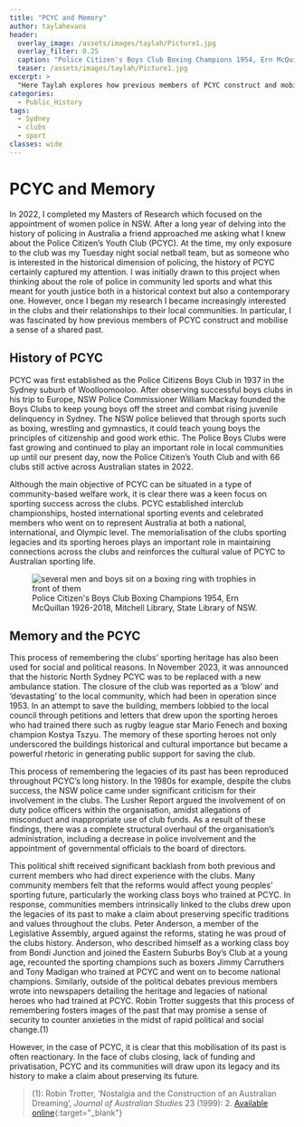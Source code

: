 ```yaml
---
title: "PCYC and Memory"
author: taylahevans
header:
  overlay_image: /assets/images/taylah/Picture1.jpg
  overlay_filter: 0.25
  caption: "Police Citizen's Boys Club Boxing Champions 1954, Ern McQuillan 1926-2018, Mitchell Library, State Library of NSW."
  teaser: /assets/images/taylah/Picture1.jpg
excerpt: >
  "Here Taylah explores how previous members of PCYC construct and mobilise a sense of a shared past."
categories:
  - Public_History
tags:
  - Sydney
  - clubs
  - sport
classes: wide
---
```

# PCYC and Memory
In 2022, I completed my Masters of Research which focused on the appointment of women police in NSW. After a long year of delving into the history of policing in Australia a friend approached me asking what I knew about the Police Citizen’s Youth Club (PCYC). At the time, my only exposure to the club was my Tuesday night social netball team, but as someone who is interested in the historical dimension of policing, the history of PCYC certainly captured my attention. I was initially drawn to this project when thinking about the role of police in community led sports and what this meant for youth justice both in a historical context but also a contemporary one. However, once I began my research I became increasingly interested in the clubs and their relationships to their local communities. In particular, I was fascinated by how previous members of PCYC construct and mobilise a sense of a shared past. 

## History of PCYC
PCYC was first established as the Police Citizens Boys Club in 1937 in the Sydney suburb of Woolloomooloo. After observing successful boys clubs in his trip to Europe, NSW Police Commissioner William Mackay founded the Boys Clubs to keep young boys off the street and combat rising juvenile delinquency in Sydney. The NSW police believed that through sports such as boxing, wrestling and gymnastics, it could teach young boys the principles of citizenship and good work ethic. The Police Boys Clubs were fast growing and continued to play an important role in local communities up until our present day, now the Police Citizen’s Youth Club and with 66 clubs still active across Australian states in 2022. 

Although the main objective of PCYC can be situated in a type of community-based welfare work, it is clear there was a keen focus on sporting success across the clubs. PCYC established interclub championships, hosted international sporting events and celebrated members who went on to represent Australia at both a national, international, and Olympic level. The memorialisation of the clubs sporting legacies and its sporting heroes plays an important role in maintaining connections across the clubs and reinforces the cultural value of PCYC to Australian sporting life.

<figure>
  <img src="{{ site.baseurl }}/assets/images/taylah/Picture1.jpg" alt="several men and boys sit on a boxing ring with trophies in front of them">
  <figcaption> Police Citizen's Boys Club Boxing Champions 1954, Ern McQuillan 1926-2018, Mitchell Library, State Library of NSW.</figcaption>
</figure>

## Memory and the PCYC
This process of remembering the clubs’ sporting heritage has also been used for social and political reasons. In November 2023, it was announced that the historic North Sydney PCYC was to be replaced with a new ambulance station. The closure of the club was reported as a ‘blow’ and ‘devastating’ to the local community, which had been in operation since 1953. In an attempt to save the building, members lobbied to the local council through petitions and letters that drew upon the sporting heroes who had trained there such as rugby league star Mario Fenech and boxing champion Kostya Tszyu. The memory of these sporting heroes not only underscored the buildings historical and cultural importance but became a powerful rhetoric in generating public support for saving the club. 

This process of remembering the legacies of its past has been reproduced throughout PCYC’s long history. In the 1980s for example, despite the clubs success, the NSW police came under significant criticism for their involvement in the clubs. The Lusher Report argued the involvement of on duty police officers within the organisation, amidst allegations of misconduct and inappropriate use of club funds. As a result of these findings, there was a complete structural overhaul of the organisation’s administration, including a decrease in police involvement and the appointment of governmental officials to the board of directors. 

This political shift received significant backlash from both previous and current members who had direct experience with the clubs. Many community members felt that the reforms would affect young peoples’ sporting future, particularly the working class boys who trained at PCYC. In response, communities members intrinsically linked to the clubs drew upon the legacies of its past to make a claim about preserving specific traditions and values throughout the clubs. Peter Anderson, a member of the Legislative Assembly, argued against the reforms, stating he was proud of the clubs history. Anderson, who described himself as a working class boy from Bondi Junction and joined the Eastern Suburbs Boy’s Club at a young age, recounted the sporting champions such as boxers Jimmy Carruthers and Tony Madigan who trained at PCYC and went on to become national champions. Similarly, outside of the political debates previous members wrote into newspapers detailing the heritage and legacies of national heroes who had trained at PCYC. Robin Trotter suggests that this process of remembering fosters images of the past that may promise a sense of security to counter anxieties in the midst of rapid political and social change.(1)  

However, in the case of PCYC, it is clear that this mobilisation of its past is often reactionary. In the face of clubs closing, lack of funding and privatisation, PCYC and its communities will draw upon its legacy and its history to make a claim about preserving its future. 

> (1): Robin Trotter, ‘Nostalgia and the Construction of an Australian Dreaming’, _Journal of Australian Studies_ 23 (1999): 2. [Available online](https://doi.org/10.1080/14443059909387470){:target="_blank"}